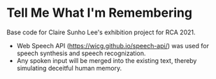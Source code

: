 # Tell Me What I'm Remembering

Base code for Claire Sunho Lee's exhibition project for RCA 2021.

- Web Speech API (https://wicg.github.io/speech-api/) was used for speech synthesis and speech recognization.
- Any spoken input will be merged into the existing text, thereby simulating deceitful human memory.
